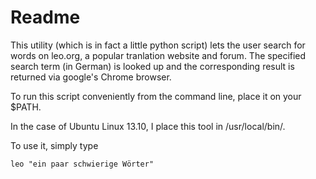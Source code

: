 Readme
==================

This utility (which is in fact a little python script) lets the user search for words on leo.org, a popular tranlation website and forum. The specified search term (in German) is looked up and the corresponding result is returned via google's Chrome browser.

To run this script conveniently from the command line, place it on your $PATH.

In the case of Ubuntu Linux 13.10, I place this tool in /usr/local/bin/.

To use it, simply type

	leo "ein paar schwierige Wörter" 

